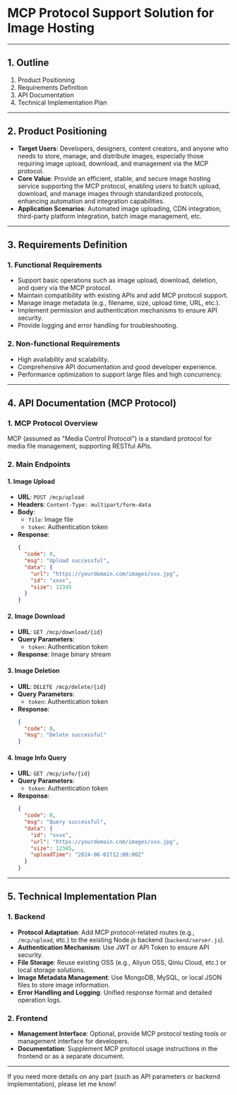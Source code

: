 # MCP Protocol Support Solution for Image Hosting

---

## 1. Outline

1. Product Positioning
2. Requirements Definition
3. API Documentation
4. Technical Implementation Plan

---

## 2. Product Positioning

- **Target Users**: Developers, designers, content creators, and anyone who needs to store, manage, and distribute images, especially those requiring image upload, download, and management via the MCP protocol.
- **Core Value**: Provide an efficient, stable, and secure image hosting service supporting the MCP protocol, enabling users to batch upload, download, and manage images through standardized protocols, enhancing automation and integration capabilities.
- **Application Scenarios**: Automated image uploading, CDN integration, third-party platform integration, batch image management, etc.

---

## 3. Requirements Definition

### 1. Functional Requirements

- Support basic operations such as image upload, download, deletion, and query via the MCP protocol.
- Maintain compatibility with existing APIs and add MCP protocol support.
- Manage image metadata (e.g., filename, size, upload time, URL, etc.).
- Implement permission and authentication mechanisms to ensure API security.
- Provide logging and error handling for troubleshooting.

### 2. Non-functional Requirements

- High availability and scalability.
- Comprehensive API documentation and good developer experience.
- Performance optimization to support large files and high concurrency.

---

## 4. API Documentation (MCP Protocol)

### 1. MCP Protocol Overview

MCP (assumed as "Media Control Protocol") is a standard protocol for media file management, supporting RESTful APIs.

### 2. Main Endpoints

#### 1. Image Upload

- **URL**: `POST /mcp/upload`
- **Headers**: `Content-Type: multipart/form-data`
- **Body**:
  - `file`: Image file
  - `token`: Authentication token
- **Response**:
  ```json
  {
    "code": 0,
    "msg": "Upload successful",
    "data": {
      "url": "https://yourdomain.com/images/xxx.jpg",
      "id": "xxxx",
      "size": 12345
    }
  }
  ```

#### 2. Image Download

- **URL**: `GET /mcp/download/{id}`
- **Query Parameters**:
  - `token`: Authentication token
- **Response**: Image binary stream

#### 3. Image Deletion

- **URL**: `DELETE /mcp/delete/{id}`
- **Query Parameters**:
  - `token`: Authentication token
- **Response**:
  ```json
  {
    "code": 0,
    "msg": "Delete successful"
  }
  ```

#### 4. Image Info Query

- **URL**: `GET /mcp/info/{id}`
- **Query Parameters**:
  - `token`: Authentication token
- **Response**:
  ```json
  {
    "code": 0,
    "msg": "Query successful",
    "data": {
      "id": "xxxx",
      "url": "https://yourdomain.com/images/xxx.jpg",
      "size": 12345,
      "uploadTime": "2024-06-01T12:00:00Z"
    }
  }
  ```

---

## 5. Technical Implementation Plan

### 1. Backend

- **Protocol Adaptation**: Add MCP protocol-related routes (e.g., `/mcp/upload`, etc.) to the existing Node.js backend (`backend/server.js`).
- **Authentication Mechanism**: Use JWT or API Token to ensure API security.
- **File Storage**: Reuse existing OSS (e.g., Aliyun OSS, Qiniu Cloud, etc.) or local storage solutions.
- **Image Metadata Management**: Use MongoDB, MySQL, or local JSON files to store image information.
- **Error Handling and Logging**: Unified response format and detailed operation logs.

### 2. Frontend

- **Management Interface**: Optional, provide MCP protocol testing tools or management interface for developers.
- **Documentation**: Supplement MCP protocol usage instructions in the frontend or as a separate document.

---

If you need more details on any part (such as API parameters or backend implementation), please let me know! 